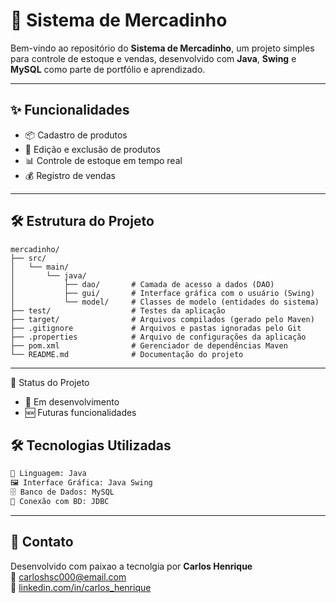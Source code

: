 # 🛒 Sistema de Mercadinho

Bem-vindo ao repositório do **Sistema de Mercadinho**, um projeto simples para controle de estoque e vendas, desenvolvido com **Java**, **Swing** e **MySQL** como parte de portfólio e aprendizado.

---

## ✨ Funcionalidades

- 📦 Cadastro de produtos
- 📝 Edição e exclusão de produtos
- 📊 Controle de estoque em tempo real
- 💰 Registro de vendas
---
## 🛠️ Estrutura do Projeto

```
mercadinho/
├── src/
│   └── main/
│       └── java/
│           ├── dao/       # Camada de acesso a dados (DAO)
│           ├── gui/       # Interface gráfica com o usuário (Swing)
│           └── model/     # Classes de modelo (entidades do sistema)
├── test/                  # Testes da aplicação
├── target/                # Arquivos compilados (gerado pelo Maven)
├── .gitignore             # Arquivos e pastas ignoradas pelo Git
├── .properties            # Arquivo de configurações da aplicação
├── pom.xml                # Gerenciador de dependências Maven
└── README.md              # Documentação do projeto
```


---
📌 Status do Projeto
- 🚧 Em desenvolvimento
- 🆕 Futuras funcionalidades

## 🛠️ Tecnologias Utilizadas

```txt
🧠 Linguagem: Java
🖼️ Interface Gráfica: Java Swing
🗄️ Banco de Dados: MySQL
🔗 Conexão com BD: JDBC
```
---

## 💬 Contato

Desenvolvido com paixao a tecnolgia por **Carlos Henrique**  
📧 [carloshsc000@email.com](mailto:carloshsc000@email.com)  
🔗 [linkedin.com/in/carlos_henrique](https://www.linkedin.com/in/carlos-henrique-197347199/)
